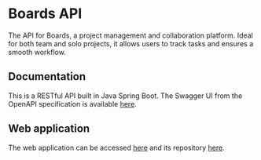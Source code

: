 # Boards API

The API for Boards, a project management and collaboration platform. Ideal for both team and solo projects, it allows users to track tasks and ensures a smooth workflow.

## Documentation

This is a RESTful API built in Java Spring Boot. The Swagger UI from the OpenAPI specification is available [here](https://eduard-cc.github.io/boards-api/).

## Web application

The web application can be accessed [here](https://eduard-cc.github.io/boards-web/) and its repository [here](https://github.com/eduard-cc/boards-web).
